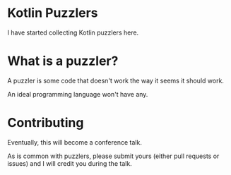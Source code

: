 Kotlin Puzzlers
===============

I have started collecting Kotlin puzzlers here.

What is a puzzler?
==================
 
A puzzler is some code that doesn't work the way it seems it should work.

An ideal programming language won't have any.

Contributing
============

Eventually, this will become a conference talk.

As is common with puzzlers, please submit yours (either pull requests or issues) and I will credit you during the talk.
